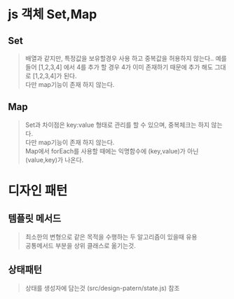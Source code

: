 # js 객체 Set,Map

## Set

> 배열과 같지만, 특정값을 보유할경우 사용 하고 중복값을 허용하지 않는다.. 예를 들어 [1,2,3,4] 에서 4를 추가 할 경우 4가 이미 존재하기 때문에 추가 해도 그대로 [1,2,3,4]가 된다.  
> 다만 map기능이 존재 하지 않는다.

## Map

> Set과 차이점은 key:value 형태로 관리를 할 수 있으며, 중복체크는 하지 않는다.  
> 다만 map기능이 존재 하지 않는다.  
> Map에서 forEach를 사용할 때에는 익명함수에 (key,value)가 아닌 (value,key)가 나온다.

# 디자인 패턴

## 템플릿 메서드

> 최소한의 변형으로 같은 목적을 수행하는 두 알고리즘이 있을때 유용  
>  공통메서드 부분을 상위 클래스로 옮기는것.

## 상태패턴

> 상태를 생성자에 담는것 (src/design-patern/state.js) 참조
